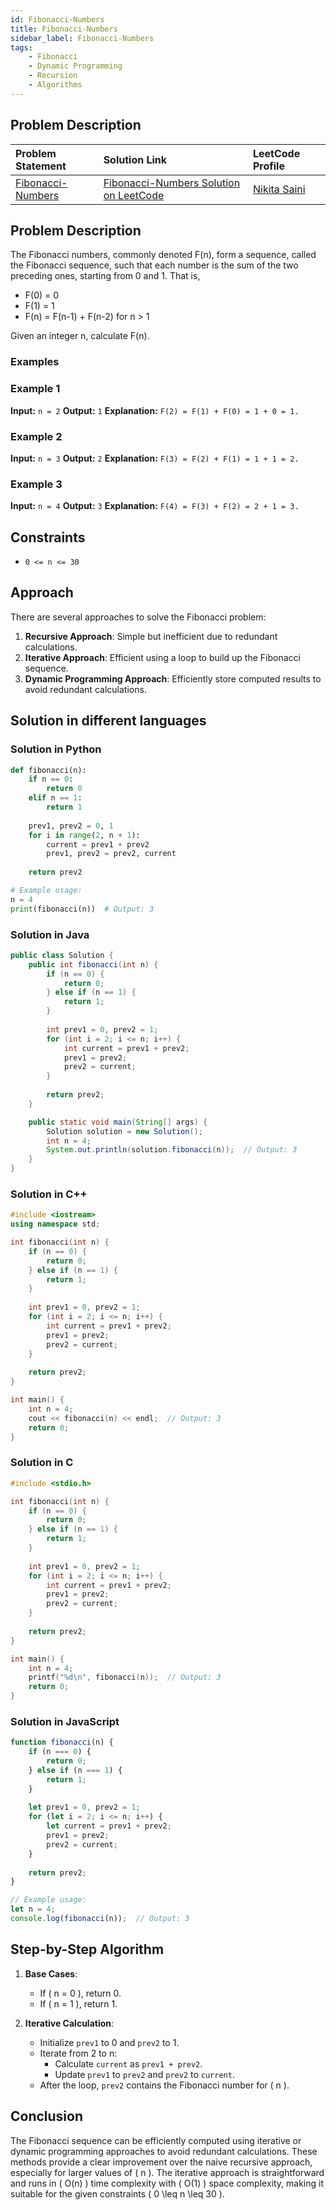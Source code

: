 ```yaml
---
id: Fibonacci-Numbers
title: Fibonacci-Numbers
sidebar_label: Fibonacci-Numbers
tags: 
    - Fibonacci
    - Dynamic Programming
    - Recursion
    - Algorithms
---
```


## Problem Description

| Problem Statement                                       | Solution Link                                                              | LeetCode Profile                                        |
| :------------------------------------------------------ | :------------------------------------------------------------------------- | :------------------------------------------------------ |
| [Fibonacci-Numbers](https://leetcode.com/problems/Fibonacci-Numbers/description/) | [Fibonacci-Numbers Solution on LeetCode](https://leetcode.com/problems/Fibonacci-Numbers/solutions/) | [Nikita Saini](https://leetcode.com/u/Saini_Nikita/) |

## Problem Description

The Fibonacci numbers, commonly denoted F(n), form a sequence, called the Fibonacci sequence, such that each number is the sum of the two preceding ones, starting from 0 and 1. That is,

- F(0) = 0
- F(1) = 1
- F(n) = F(n-1) + F(n-2) for n &gt; 1

Given an integer n, calculate F(n).

### Examples

### Example 1
**Input:** `n = 2`
**Output:** `1`
**Explanation:** `F(2) = F(1) + F(0) = 1 + 0 = 1.`

### Example 2
**Input:** `n = 3`
**Output:** `2`
**Explanation:** `F(3) = F(2) + F(1) = 1 + 1 = 2.`

### Example 3
**Input:** `n = 4`
**Output:** `3`
**Explanation:** `F(4) = F(3) + F(2) = 2 + 1 = 3.`

## Constraints

- `0 <= n <= 30`

## Approach

There are several approaches to solve the Fibonacci problem:
1. **Recursive Approach**: Simple but inefficient due to redundant calculations.
2. **Iterative Approach**: Efficient using a loop to build up the Fibonacci sequence.
3. **Dynamic Programming Approach**: Efficiently store computed results to avoid redundant calculations.

## Solution in different languages

### Solution in Python
```python
def fibonacci(n):
    if n == 0:
        return 0
    elif n == 1:
        return 1
    
    prev1, prev2 = 0, 1
    for i in range(2, n + 1):
        current = prev1 + prev2
        prev1, prev2 = prev2, current
    
    return prev2

# Example usage:
n = 4
print(fibonacci(n))  # Output: 3
```

### Solution in Java

```java
public class Solution {
    public int fibonacci(int n) {
        if (n == 0) {
            return 0;
        } else if (n == 1) {
            return 1;
        }
        
        int prev1 = 0, prev2 = 1;
        for (int i = 2; i <= n; i++) {
            int current = prev1 + prev2;
            prev1 = prev2;
            prev2 = current;
        }
        
        return prev2;
    }

    public static void main(String[] args) {
        Solution solution = new Solution();
        int n = 4;
        System.out.println(solution.fibonacci(n));  // Output: 3
    }
}
```

### Solution in C++

```cpp
#include <iostream>
using namespace std;

int fibonacci(int n) {
    if (n == 0) {
        return 0;
    } else if (n == 1) {
        return 1;
    }
    
    int prev1 = 0, prev2 = 1;
    for (int i = 2; i <= n; i++) {
        int current = prev1 + prev2;
        prev1 = prev2;
        prev2 = current;
    }
    
    return prev2;
}

int main() {
    int n = 4;
    cout << fibonacci(n) << endl;  // Output: 3
    return 0;
}
```

### Solution in C

```c
#include <stdio.h>

int fibonacci(int n) {
    if (n == 0) {
        return 0;
    } else if (n == 1) {
        return 1;
    }
    
    int prev1 = 0, prev2 = 1;
    for (int i = 2; i <= n; i++) {
        int current = prev1 + prev2;
        prev1 = prev2;
        prev2 = current;
    }
    
    return prev2;
}

int main() {
    int n = 4;
    printf("%d\n", fibonacci(n));  // Output: 3
    return 0;
}
```

### Solution in JavaScript

```javascript
function fibonacci(n) {
    if (n === 0) {
        return 0;
    } else if (n === 1) {
        return 1;
    }
    
    let prev1 = 0, prev2 = 1;
    for (let i = 2; i <= n; i++) {
        let current = prev1 + prev2;
        prev1 = prev2;
        prev2 = current;
    }
    
    return prev2;
}

// Example usage:
let n = 4;
console.log(fibonacci(n));  // Output: 3
```

## Step-by-Step Algorithm

1. **Base Cases**:
   - If \( n = 0 \), return 0.
   - If \( n = 1 \), return 1.
   
2. **Iterative Calculation**:
   - Initialize `prev1` to 0 and `prev2` to 1.
   - Iterate from 2 to n:
     - Calculate `current` as `prev1 + prev2`.
     - Update `prev1` to `prev2` and `prev2` to `current`.
   - After the loop, `prev2` contains the Fibonacci number for \( n \).

## Conclusion

The Fibonacci sequence can be efficiently computed using iterative or dynamic programming approaches to avoid redundant calculations. These methods provide a clear improvement over the naive recursive approach, especially for larger values of \( n \). The iterative approach is straightforward and runs in \( O(n) \) time complexity with \( O(1) \) space complexity, making it suitable for the given constraints \( 0 \leq n \leq 30 \).

